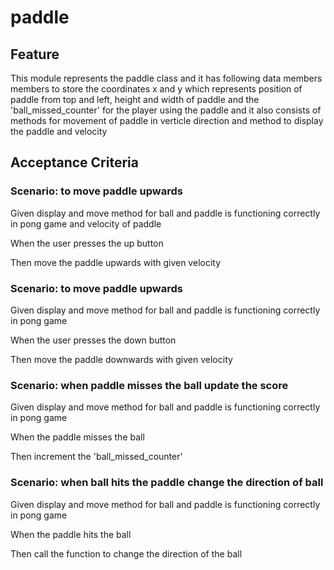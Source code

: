 # paddle

## Feature

This module represents the paddle class and it has following data members
members to store the coordinates x and y
which represents position of paddle from top and left,
height and width of paddle
and the 'ball_missed_counter' for the player using the paddle
and it also consists of methods for movement of paddle in verticle direction
and method to display the paddle
and velocity

## Acceptance Criteria

### Scenario: to move paddle upwards

  Given display and move method for ball and paddle
  is functioning correctly in pong game 
  and velocity of paddle

  When the user presses the up button

  Then move the paddle upwards with given velocity

### Scenario: to move paddle upwards

  Given display and move method for ball and paddle
  is functioning correctly in pong game

  When the user presses the down button

  Then move the paddle downwards with given velocity

### Scenario: when paddle misses the ball update the score

  Given display and move method for ball and paddle
  is functioning correctly in pong game

  When the paddle misses the ball

  Then increment the 'ball_missed_counter'

 ### Scenario: when ball hits the paddle change the direction of ball

 Given display and move method for ball and paddle
 is functioning correctly in pong game

 When the paddle hits the ball

 Then call the function to change the direction of the ball
 